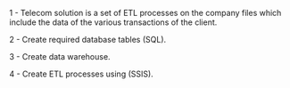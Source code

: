 1 - Telecom solution is a set of ETL processes on the company files which include the data of the various transactions of the client. 

2 - Create required database tables (SQL). 

3 - Create data warehouse. 

4 - Create ETL processes using (SSIS).
